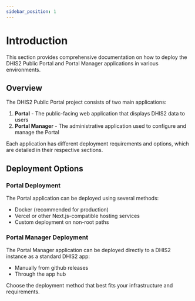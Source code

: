 ```yaml
---
sidebar_position: 1
---
```


# Introduction

This section provides comprehensive documentation on how to deploy the DHIS2 Public Portal and Portal Manager applications in various environments.

## Overview

The DHIS2 Public Portal project consists of two main applications:

1. **Portal** - The public-facing web application that displays DHIS2 data to users
2. **Portal Manager** - The administrative application used to configure and manage the Portal

Each application has different deployment requirements and options, which are detailed in their respective sections.

## Deployment Options

### Portal Deployment
The Portal application can be deployed using several methods:
- Docker (recommended for production)
- Vercel or other Next.js-compatible hosting services
- Custom deployment on non-root paths

### Portal Manager Deployment
The Portal Manager application can be deployed directly to a DHIS2 instance as a standard DHIS2 app:
 - Manually from github releases
 - Through the app hub

Choose the deployment method that best fits your infrastructure and requirements.
